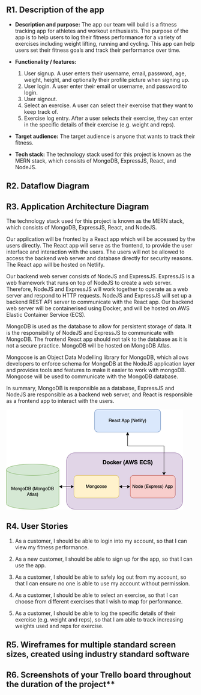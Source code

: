 ## R1.	Description of the app
- **Description and purpose:** The app our team will build is a fitness tracking app for athletes and workout enthusiasts. The purpose of the app is to help users to log their fitness performance for a variety of exercises including weight lifting, running and cycling. This app can help users set their fitness goals and track their performance over time.

- **Functionality / features:**
    1. User signup. A user enters their username, email, password, age, weight, height, and optionally their profile picture when signing up.
    2. User login. A user enter their email or username, and password to login.
    3. User signout.
    4. Select an exercise. A user can select their exercise that they want to keep track of.
    5. Exercise log entry. After a user selects their exercise, they can enter in the specific details of their exercise (e.g. weight and reps).

- **Target audience:** The target audience is anyone that wants to track their fitness.

- **Tech stack:** The technology stack used for this project is known as the MERN stack, which consists of MongoDB, ExpressJS, React, and NodeJS.

## R2.	Dataflow Diagram

## R3.	Application Architecture Diagram
The technology stack used for this project is known as the MERN stack, which consists of MongoDB, ExpressJS, React, and NodeJS.

Our application will be fronted by a React app which will be accessed by the users directly. The React app will serve as the frontend, to provide the user interface and interaction with the users. The users will not be allowed to access the backend web server and database directly for security reasons. The React app will be hosted on Netlify.

Our backend web server consists of NodeJS and ExpressJS. ExpressJS is a web framework that runs on top of NodeJS to create a web server. Therefore, NodeJS and ExpressJS will work together to operate as a web server and respond to HTTP requests. NodeJS and ExpressJS will set up a backend REST API server to communicate with the React app. Our backend web server will be containerised using Docker, and will be hosted on AWS Elastic Container Service (ECS).

MongoDB is used as the database to allow for persistent storage of data. It is the responsibility of NodeJS and ExpressJS to communicate with MongoDB. The frontend React app should not talk to the database as it is not a secure practice. MongoDB will be hosted on MongoDB Atlas.

Mongoose is an Object Data Modelling library for MongoDB, which allows developers to enforce schema for MongoDB at the NodeJS application layer and provides tools and features to make it easier to work with mongoDB. Mongoose will be used to communicate with the MongoDB database.

In summary, MongoDB is responsible as a database, ExpressJS and NodeJS are responsible as a backend web server, and React is responsible as a frontend app to interact with the users.

![Application Architecture Diagram](./docs/application_architecture_diagram.drawio.png)

## R4.	User Stories

1. As a customer, I should be able to login into my account, so that I can view my fitness performance.

2. As a new customer,  I should be able to sign up for the app, so that I can use the app.

3. As a customer, I should be able to safely log out from my account, so that I can ensure no one is able to use my account without permission.

4.  As a customer, I should be able to select an exercise, so that I can choose from different exercises that I wish to map for performance.

5. As a customer, I should be able to log the specific details of their exercise (e.g. weight and reps), so that I am able to track increasing weights used and reps for exercise.






## R5.	Wireframes for multiple standard screen sizes, created using industry standard software

## R6.	Screenshots of your Trello board throughout the duration of the project**